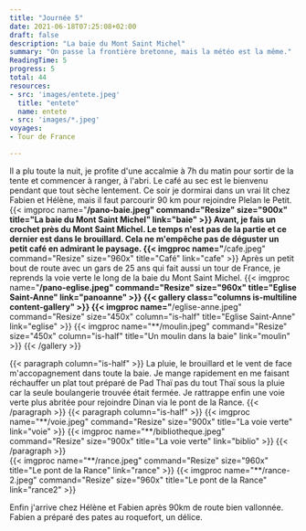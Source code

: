 ```yaml
---
title: "Journée 5"
date: 2021-06-18T07:25:08+02:00
draft: false
description: "La baie du Mont Saint Michel"
summary: "On passe la frontière bretonne, mais la météo est la même."
ReadingTime: 5
progress: 5
total: 44
resources:
- src: 'images/entete.jpeg'
  title: "entete"
  name: entete
- src: 'images/*.jpeg'
voyages:
- Tour de France

---
```


Il a plu toute la nuit, je profite d'une accalmie à 7h du matin pour sortir de la tente et commencer à ranger, à l'abri. Le café au sec est le bienvenu pendant que tout sèche lentement.
Ce soir je dormirai dans un vrai lit chez Fabien et Hélène, mais il faut parcourir 90 km pour rejoindre Plelan le Petit.
{{< imgproc name="**/pano-baie.jpeg" command="Resize" size="900x" title="La baie du Mont Saint Michel" link="baie" >}}
Avant, je fais un crochet près du Mont Saint Michel. Le temps n'est pas de la partie et ce dernier est dans le brouillard. Cela ne m'empêche pas de déguster un petit café en admirant le paysage.
{{< imgproc name="**/cafe.jpeg" command="Resize" size="960x" title="Café" link="cafe" >}}
Après un petit bout de route avec un gars de 25 ans qui fait aussi un tour de France, je reprends la voie verte le long de la baie du Mont Saint Michel.
{{< imgproc name="**/pano-eglise.jpeg" command="Resize" size="960x" title="Eglise Saint-Anne" link="panoanne" >}}
{{< gallery class="columns is-multiline content-gallery" >}}
{{< imgproc name="**/eglise-anne.jpeg" command="Resize" size="450x" column="is-half" title="Eglise Saint-Anne" link="eglise" >}}
{{< imgproc name="**/moulin.jpeg" command="Resize" size="450x" column="is-half" title="Un moulin dans la baie" link="moulin" >}}
{{< /gallery >}}

<div class="columns is-multiline">
{{< paragraph column="is-half" >}}
La pluie, le brouillard et le vent de face m'accopagnement dans toute la baie. Je mange rapidement en me faisant réchauffer un plat tout préparé de Pad Thaï pas du tout Thaï sous la pluie car la seule boulangerie trouvée était fermée.
Je rattrappe enfin une voie verte plus abritée pour rejoindre Dinan via le pont de la Rance.
{{< /paragraph >}}
{{< paragraph column="is-half" >}}
{{< imgproc name="**/voie.jpeg" command="Resize" size="900x" title="La voie verte" link="voie" >}}
{{< imgproc name="**/bibliotheque.jpeg" command="Resize" size="900x" title="La voie verte" link="biblio" >}}
{{< /paragraph >}}
</div>
{{< imgproc name="**/rance.jpeg" command="Resize" size="960x" title="Le pont de la Rance" link="rance" >}}
{{< imgproc name="**/rance-2.jpeg" command="Resize" size="960x" title="Le pont de la Rance" link="rance2" >}}

Enfin j'arrive chez Hélène et Fabien après 90km de route bien vallonnée. Fabien a préparé des pates au roquefort, un délice.